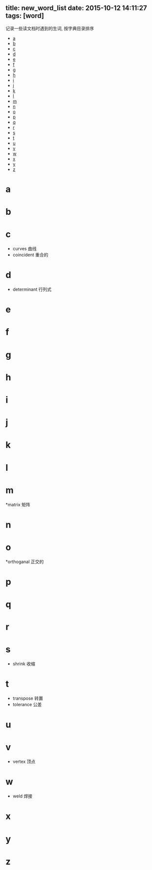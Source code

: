 title: new_word_list
date: 2015-10-12 14:11:27
tags: [word]
---

记录一些读文档时遇到的生词, 按字典目录排序

<!-- more -->
* [a](#a)
* [b](#b)
* [c](#c)
* [d](#d)
* [e](#e)
* [f](#f)
* [g](#g)
* [h](#h)
* [i](#i)
* [j](#j)
* [k](#k)
* [l](#l)
* [m](#m)
* [n](#n)
* [o](#o)
* [p](#p)
* [q](#q)
* [r](#r)
* [s](#s)
* [t](#t)
* [u](#u)
* [v](#v)
* [w](#w)
* [x](#x)
* [y](#y)
* [z](#z)


# a
# b
# c
* curves    曲线
* coincident    重合的


# d
* determinant   行列式   

# e
# f
# g
# h
# i
# j
# k
# l
# m
*matrix     矩阵

# n
# o
*orthoganal 正交的

# p
# q
# r
# s
* shrink    收缩

# t
* transpose 转置
* tolerance     公差

# u
# v
* vertex    顶点

# w
* weld  焊接

# x
# y
# z


